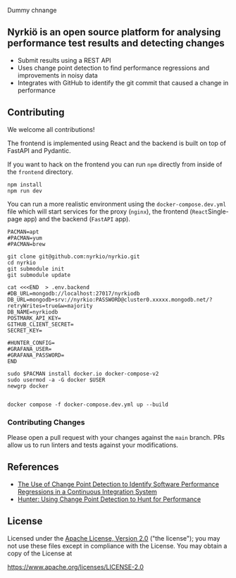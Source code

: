 Dummy chnange

## Nyrkiö is an open source platform for analysing performance test results and detecting changes

- Submit results using a REST API
- Uses change point detection to find performance regressions and improvements in noisy data
- Integrates with GitHub to identify the git commit that caused a change in performance

## Contributing

We welcome all contributions!

The frontend is implemented using React and the backend is built on top of FastAPI and Pydantic.

If you want to hack on the frontend you can run `npm` directly from inside of the `frontend` directory.

```console
npm install
npm run dev
```

You can run a more realistic environment using the `docker-compose.dev.yml` file which will start services for the proxy (`nginx`), the frontend (`React`Single-page app) and the backend (`FastAPI` app).


```console
PACMAN=apt
#PACMAN=yum
#PACMAN=brew

git clone git@github.com:nyrkio/nyrkio.git
cd nyrkio
git submodule init
git submodule update

cat <<<END  > .env.backend
#DB_URL=mongodb://localhost:27017/nyrkiodb
DB_URL=mongodb+srv://nyrkio:PASSWORD@cluster0.xxxxx.mongodb.net/?retryWrites=true&w=majority
DB_NAME=nyrkiodb
POSTMARK_API_KEY=
GITHUB_CLIENT_SECRET=
SECRET_KEY=

#HUNTER_CONFIG=
#GRAFANA_USER=
#GRAFANA_PASSWORD=
END

sudo $PACMAN install docker.io docker-compose-v2
sudo usermod -a -G docker $USER
newgrp docker


docker compose -f docker-compose.dev.yml up --build
```

### Contributing Changes

Please open a pull request with your changes against the `main` branch. PRs allow us to run linters and tests against your modifications.

## References

- [The Use of Change Point Detection to Identify Software Performance Regressions in a Continuous Integration System](https://arxiv.org/pdf/2003.00584)
- [Hunter: Using Change Point Detection to Hunt for Performance](https://arxiv.org/pdf/2301.03034.pdf)

## License

Licensed under the [Apache License, Version 2.0](https://opensource.org/license/apache-2-0/) ("the license"); you may not use these files except in compliance with the License. You may obtain a copy of the License at

https://www.apache.org/licenses/LICENSE-2.0
